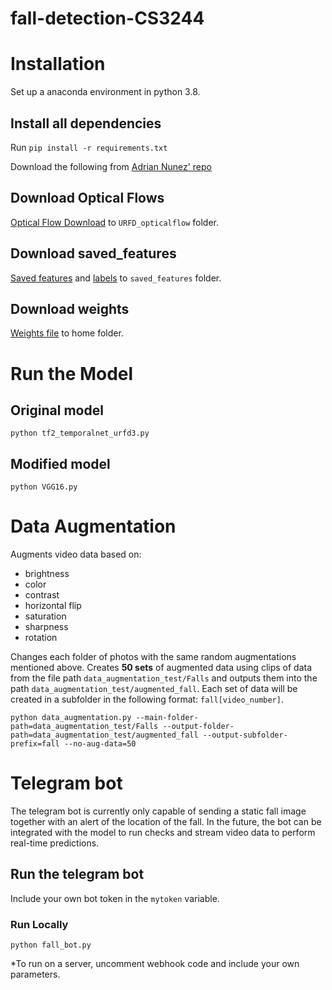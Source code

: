 # fall-detection-CS3244

# Installation

Set up a anaconda environment in python 3.8. 

## Install all dependencies

Run `pip install -r requirements.txt`


Download the following from [Adrian Nunez' repo](https://github.com/AdrianNunez/Fall-Detection-with-CNNs-and-Optical-Flow)

## Download Optical Flows

[Optical Flow Download](https://drive.google.com/file/d/1YhBljXOFHdqukZW0Zp6TPbQ-brsoz7ep/view?usp=sharing) to `URFD_opticalflow` folder.

## Download saved_features

[Saved features](https://drive.google.com/file/d/1JQg6mCrV_0lQR0MSUaRlD5VusF5MLRhB/view?usp=sharing) and [labels](https://drive.google.com/file/d/1EKTpI7BzlX4qQoAyph5d5cJ1jnWU3f6n/view?usp=sharing) to `saved_features` folder.

## Download weights

[Weights file](https://drive.google.com/file/d/0B4i3D0pfGJjYNWxYTVUtNGtRcUE/view?usp=sharing) to home folder.

# Run the Model 

## Original model

`python tf2_temporalnet_urfd3.py`

## Modified model

`python VGG16.py`

# Data Augmentation

Augments video data based on:

- brightness
- color
- contrast
- horizontal flip
- saturation
- sharpness
- rotation

Changes each folder of photos with the same random augmentations mentioned above. Creates **50 sets** of augmented data using clips of data from the file path `data_augmentation_test/Falls` and outputs them into the path `data_augmentation_test/augmented_fall`. Each set of data will be created in a subfolder in the following format: `fall[video_number]`.

`python data_augmentation.py --main-folder-path=data_augmentation_test/Falls --output-folder-path=data_augmentation_test/augmented_fall --output-subfolder-prefix=fall --no-aug-data=50`

# Telegram bot

The telegram bot is currently only capable of sending a static fall image together with an alert of the location of the fall. In the future, the bot can be integrated with the model to run checks and stream video data to perform real-time predictions.

## Run the telegram bot

Include your own bot token in the `mytoken` variable.

### Run Locally

`python fall_bot.py`

*To run on a server, uncomment webhook code and include your own parameters.
